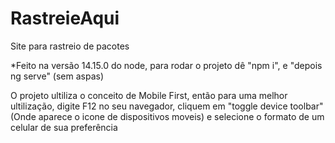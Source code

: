 # RastreieAqui

Site para rastreio de pacotes

*Feito na versão 14.15.0 do node, para rodar o projeto dê "npm i", e "depois ng serve" (sem aspas)

O projeto ultiliza o conceito de Mobile First, então para uma melhor ultilização, digite F12 no seu navegador, cliquem em "toggle device toolbar" (Onde aparece o icone de dispositivos moveis) e selecione o formato de um celular de sua preferência
